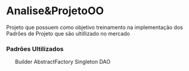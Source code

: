 # Analise&ProjetoOO

<p> Projeto que possuem como objetivo treinamento na implementação dos Padrôes de Projeto que são ultillizado no mercado</p>

<h3>Padrões Ultilizados</h3>
<ol>
<il>Builder</il>
<il>AbstractFactory</il>
<il>Singleton</il>
<il>DAO</il> 
</ol>
